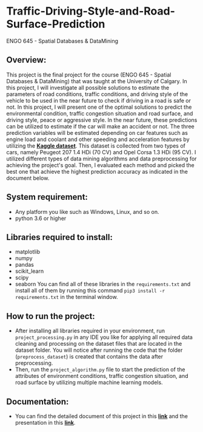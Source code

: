 # Traffic-Driving-Style-and-Road-Surface-Prediction

ENGO 645 - Spatial Databases & DataMining

## Overview:
This project is the final project for the course (ENGO 645 - Spatial Databases & DataMining) that was taught at the University of Calgary. In this project, I  will investigate all possible solutions to estimate the parameters of road conditions, traffic conditions, and driving style of the vehicle to be used in the near future to check if driving in a road is safe or not. In this project, I will present one of the optimal solutions to predict the environmental condition, traffic congestion situation and road surface, and driving style, peace or aggressive style. In the near future, these predictions can be utilized to estimate if the car will make an accident or not. The three prediction variables will be estimated depending on car features such as engine load and coolant and other speeding and acceleration features by utilizing the [**Kaggle dataset**](https://www.kaggle.com/datasets/gloseto/traffic-driving-style-road-surface-condition). This dataset is collected from two types of cars, namely Peugeot 207 1.4 HDi (70 CV) and Opel Corsa 1.3 HDi (95 CV). I utilized different types of data mining algorithms and data preprocessing for achieving the project's goal. Then, I evaluated each method and picked the best one that achieve the highest prediction accuracy as indicated in the document below.


## System requirement:
- Any platform you like such as Windows, Linux, and so on. 
- python 3.6 or higher

## Libraries required to install:
- matplotlib
- numpy
- pandas
- scikit_learn
- scipy
- seaborn
You can find all of these libraries in the `requirements.txt` and install all of them by running this command `pip3 install -r requirements.txt` in the terminal window.

## How to run the project:
* After installing all libraries required in your environment, run `project_processing.py` in any IDE you like for applying all required data cleaning and processing on the dataset files that are located in the dataset folder. You will notice after running the code that the folder (`preprocess_dataset`) is created that contains the data after preprocessing. 
* Then, run the `project_algorithm.py` file to start the prediction of the attributes of environment conditions, traffic congestion situation, and road surface by utilizing multiple machine learning models. 

## Documentation:
- You can find the detailed document of this project in this [**link**](https://drive.google.com/file/d/1g6GYU7ixhuv_FSUs-cSYPFKAJVHIc3cF/view?usp=sharing) and the presentation in this [**link**](https://docs.google.com/presentation/d/1P5E_CNhrBklg7KPJv7XU56drGKPVfJXJ/edit?usp=share_link&ouid=114144978379823643027&rtpof=true&sd=true).
